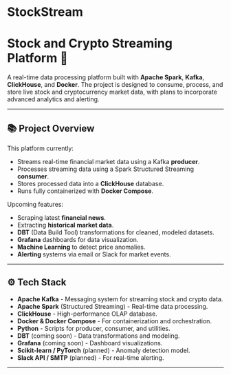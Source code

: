 # StockStream
# Stock and Crypto Streaming Platform 🚀

A real-time data processing platform built with **Apache Spark**, **Kafka**, **ClickHouse**, and **Docker**. The project is designed to consume, process, and store live stock and cryptocurrency market data, with plans to incorporate advanced analytics and alerting.

---

## 📚 Project Overview

This platform currently:
- Streams real-time financial market data using a Kafka **producer**.
- Processes streaming data using a Spark Structured Streaming **consumer**.
- Stores processed data into a **ClickHouse** database.
- Runs fully containerized with **Docker Compose**.

Upcoming features:
- Scraping latest **financial news**.
- Extracting **historical market data**.
- **DBT** (Data Build Tool) transformations for cleaned, modeled datasets.
- **Grafana** dashboards for data visualization.
- **Machine Learning** to detect price anomalies.
- **Alerting** systems via email or Slack for market events.

---

## ⚙️ Tech Stack

- **Apache Kafka** - Messaging system for streaming stock and crypto data.
- **Apache Spark** (Structured Streaming) - Real-time data processing.
- **ClickHouse** - High-performance OLAP database.
- **Docker & Docker Compose** - For containerization and orchestration.
- **Python** - Scripts for producer, consumer, and utilities.
- **DBT** (coming soon) - Data transformations and modeling.
- **Grafana** (coming soon) - Dashboard visualizations.
- **Scikit-learn / PyTorch** (planned) - Anomaly detection model.
- **Slack API / SMTP** (planned) - For real-time alerting.

---
